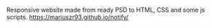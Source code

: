 Responsive website made from ready PSD to HTML, CSS and some js scripts.
https://mariuszr93.github.io/notify/
